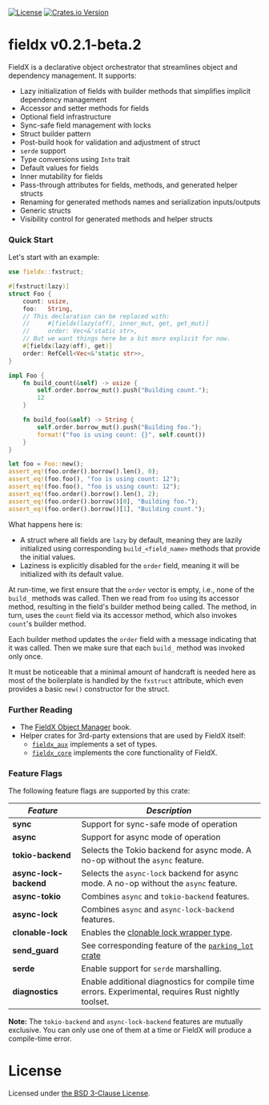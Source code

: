 [![License](https://img.shields.io/github/license/vrurg/fieldx)](https://github.com/vrurg/fieldx/blob/main/LICENSE)
[![Crates.io Version](https://img.shields.io/crates/v/fieldx)](https://crates.io/crates/fieldx)

# fieldx v0.2.1-beta.2

FieldX is a declarative object orchestrator that streamlines object and dependency management. It supports:

- Lazy initialization of fields with builder methods that simplifies implicit dependency management
- Accessor and setter methods for fields
- Optional field infrastructure
- Sync-safe field management with locks
- Struct builder pattern
- Post-build hook for validation and adjustment of struct
- `serde` support
- Type conversions using `Into` trait
- Default values for fields
- Inner mutability for fields
- Pass-through attributes for fields, methods, and generated helper structs
- Renaming for generated methods names and serialization inputs/outputs
- Generic structs
- Visibility control for generated methods and helper structs

### Quick Start

Let's start with an example:

```rust
use fieldx::fxstruct;

#[fxstruct(lazy)]
struct Foo {
    count: usize,
    foo:   String,
    // This declaration can be replaced with:
    //     #[fieldx(lazy(off), inner_mut, get, get_mut)]
    //     order: Vec<&'static str>,
    // But we want things here be a bit more explicit for now.
    #[fieldx(lazy(off), get)]
    order: RefCell<Vec<&'static str>>,
}

impl Foo {
    fn build_count(&self) -> usize {
        self.order.borrow_mut().push("Building count.");
        12
    }

    fn build_foo(&self) -> String {
        self.order.borrow_mut().push("Building foo.");
        format!("foo is using count: {}", self.count())
    }
}

let foo = Foo::new();
assert_eq!(foo.order().borrow().len(), 0);
assert_eq!(foo.foo(), "foo is using count: 12");
assert_eq!(foo.foo(), "foo is using count: 12");
assert_eq!(foo.order().borrow().len(), 2);
assert_eq!(foo.order().borrow()[0], "Building foo.");
assert_eq!(foo.order().borrow()[1], "Building count.");
```

What happens here is:

- A struct where all fields are `lazy` by default, meaning they are lazily initialized using corresponding
  `build_<field_name>` methods that provide the initial values.
- Laziness is explicitly disabled for the `order` field, meaning it will be initialized with its default value.

At run-time, we first ensure that the `order` vector is empty, i.e., none of the `build_` methods was called. Then
we read from `foo` using its accessor method, resulting in the field's builder method being called. The method, in turn,
uses the `count` field via its accessor method, which also invokes `count`'s builder method.

Each builder method updates the `order` field with a message indicating that it was called. Then we make sure that
each `build_` method was invoked only once.

It must be noticeable that a minimal amount of handcraft is needed here as most of the boilerplate is handled by the `fxstruct` attribute,
which even provides a basic `new()` constructor for the struct.

### Further Reading

- The [FieldX Object Manager](https://vrurg.github.io/fieldx/) book.
- Helper crates for 3rd-party extensions that are used by FieldX itself:
  * [`fieldx_aux`](https://docs.rs/fieldx_aux) implements a set of types.
  * [`fieldx_core`](https://docs.rs/fieldx_core) implements the core functionality of FieldX.

### Feature Flags

The following feature flags are supported by this crate:

| *Feature* | *Description* |
|-|-|
| **sync** | Support for sync-safe mode of operation |
| **async** | Support for async mode of operation |
| **tokio-backend** | Selects the Tokio backend for async mode. A no-op without the `async` feature. |
| **async-lock-backend** | Selects the `async-lock` backend for async mode. A no-op without the `async` feature. |
| **async-tokio** | Combines `async` and `tokio-backend` features. |
| **async-lock** | Combines `async` and `async-lock-backend` features. |
| **clonable-lock** | Enables the [clonable lock wrapper type](more_on_locks.md). |
| **send_guard** | See corresponding feature of the [`parking_lot` crate](https://crates.io/crates/parking_lot) |
| **serde** | Enable support for `serde` marshalling. |
| **diagnostics** | Enable additional diagnostics for compile time errors. Experimental, requires Rust nightly toolset. |

**Note:** The `tokio-backend` and `async-lock-backend` features are mutually exclusive. You can only use one of them
at a time or FieldX will produce a compile-time error.

# License

Licensed under [the BSD 3-Clause License](/LICENSE).
